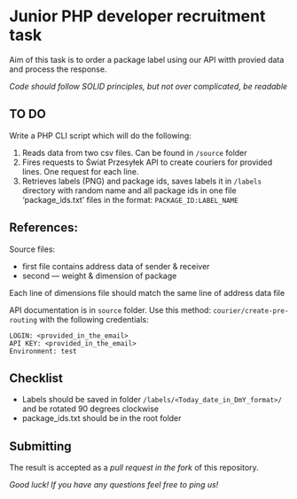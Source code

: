 # Junior PHP developer recruitment task

Aim of this task is to order a package label using our API witth provied data and process the response.

*Code should follow SOLID principles, but not over complicated, be readable*

## TO DO

Write a PHP CLI script which will do the following:

1. Reads data from two csv files. Can be found in `/source` folder 
2. Fires requests to Świat Przesyłek API to create couriers for provided lines. One request for each line. 
3. Retrieves labels (PNG) and package ids, saves labels it in `/labels` directory with random name and all package ids in one file ‘package_ids.txt’ files in the format: `PACKAGE_ID:LABEL_NAME`

## References:

Source files: 
- first file contains address data of sender & receiver
- second — weight & dimension of package

Each line of dimensions file should match the same line of address data file

API documentation is in `source` folder. Use this method: `courier/create-pre-routing` with the following credentials:

```
LOGIN: <provided_in_the_email>
API KEY: <provided_in_the_email>
Environment: test
```

## Checklist
- Labels should be saved in folder `/labels/<Today_date_in_DmY_format>/` and be rotated 90 degrees clockwise
- package_ids.txt should be in the root folder 

## Submitting

The result is accepted as a *pull request in the fork* of this repository.

*Good luck! If you have any questions feel free to ping us!*
